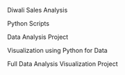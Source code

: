 Diwali Sales Analysis

Python Scripts

Data Analysis Project

Visualization using Python for Data 

Full Data Analysis Visualization Project
